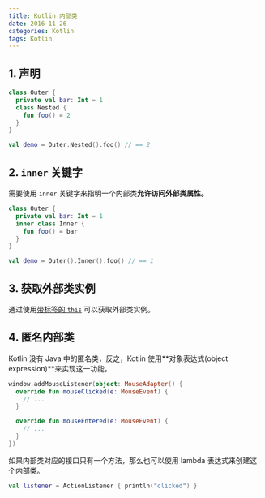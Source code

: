 ```yaml
---
title: Kotlin 内部类
date: 2016-11-26
categories: Kotlin
tags: Kotlin
---
```



## 1. 声明

```kotlin
class Outer {
  private val bar: Int = 1
  class Nested {
    fun foo() = 2
  }
}

val demo = Outer.Nested().foo() // == 2
```


<!-- more -->

## 2. `inner` 关键字

需要使用 `inner` 关键字来指明一个内部类**允许访问外部类属性。**

```kotlin
class Outer {
  private val bar: Int = 1
  inner class Inner {
    fun foo() = bar
  }
}

val demo = Outer().Inner().foo() // == 1
```

## 3. 获取外部类实例

通过使用[带标签的 `this`](https://kotlinlang.org/docs/reference/this-expressions.html) 可以获取外部类实例。

## 4. 匿名内部类

Kotlin 没有 Java 中的匿名类，反之，Kotlin 使用**对象表达式(object expression)**来实现这一功能。

```kotlin
window.addMouseListener(object: MouseAdapter() {
  override fun mouseClicked(e: MouseEvent) {
    // ...
  }

  override fun mouseEntered(e: MouseEvent) {
    // ...
  }
})
```

如果内部类对应的接口只有一个方法，那么也可以使用 lambda 表达式来创建这个内部类。

```kotlin
val listener = ActionListener { println("clicked") }
```
